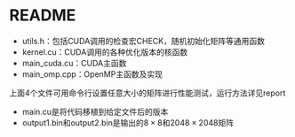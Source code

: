 # README

- utils.h：包括CUDA调用的检查宏CHECK，随机初始化矩阵等通用函数
- kernel.cu：CUDA调用的各种优化版本的核函数
- main_cuda.cu：CUDA主函数
- main_omp.cpp：OpenMP主函数及实现

上面4个文件可用命令行设置任意大小的矩阵进行性能测试，运行方法详见report

- main.cu是将代码移植到给定文件后的版本
- output1.bin和output2.bin是输出的$8 \times 8$和$2048 \times 2048$矩阵
